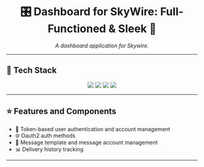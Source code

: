 <h1 align="center">🎛️ Dashboard for SkyWire: Full-Functioned & Sleek 🌌</h1>

<p align="center">
  <em>A dashboard application for Skywire.</em>
</p>

---

<h2> 🚀 Tech Stack </h2>

<p align="center">
  <img src="https://img.shields.io/badge/NextJS-000000?style=for-the-badge&logo=next-dot-js&logoColor=white">
  <img src="https://img.shields.io/badge/Tailwind_CSS-38B2AC?style=for-the-badge&logo=tailwind-css&logoColor=white">
  <img src="https://img.shields.io/badge/Ant_Design-0170FE?style=for-the-badge&logo=ant-design&logoColor=white">
  <img src="https://img.shields.io/badge/NextAuth-38A169?style=for-the-badge&logo=nextauth&logoColor=white">
</p>

---

<h2> ⭐ Features and Components </h2>

- 🔑 Token-based user authentication and account management
- 🌐 Oauth2 auth methods
- 📩 Message template and message account management
- 📊 Delivery history tracking

---
